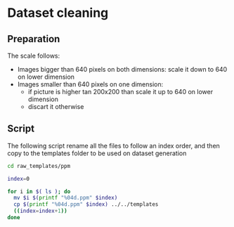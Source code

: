 # Dataset cleaning

## Preparation

The scale follows:

- Images bigger than 640 pixels on both dimensions: scale it down to 640 on lower dimension
- Images smaller than 640 pixels on one dimension: 
  - if picture is higher tan 200x200 than scale it up to 640 on lower dimension
  - discart it otherwise

## Script

The following script rename all the files to follow an index order, and then copy to the templates folder to be used on dataset generation

```bash
cd raw_templates/ppm

index=0

for i in $( ls ); do
  mv $i $(printf "%04d.ppm" $index)
  cp $(printf "%04d.ppm" $index) ../../templates
  ((index=index+1))
done
```